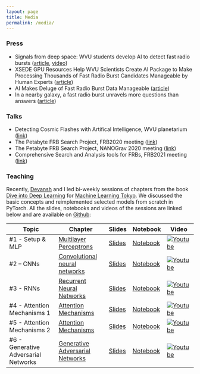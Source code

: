 ```yaml
---
layout: page
title: Media
permalink: /media/
---
```


### Press
* Signals from deep space: WVU students develop AI to detect fast radio bursts ([article](https://wvutoday.wvu.edu/stories/2020/06/23/signals-from-deep-space-wvu-students-develop-ai-to-detect-fast-radio-bursts), [video](https://www.youtube.com/watch?v=T-d1ixk-Y9k&feature=emb_logo))
* XSEDE GPU Resources Help WVU Scientists Create AI Package to Make Processing Thousands of Fast Radio Burst Candidates Manageable by Human Experts ([article](https://www.xsede.org/-/sipping-from-the-fire-hose))
* AI Makes Deluge of Fast Radio Burst Data Manageable ([article](https://www.psc.edu/ai-makes-deluge-of-fast-radio-burst-data-manageable/))
* In a nearby galaxy, a fast radio burst unravels more questions than answers ([article](https://wvutoday.wvu.edu/stories/2020/01/06/in-a-nearby-galaxy-a-fast-radio-burst-unravels-more-questions-than-answers))

### Talks
* Detecting Cosmic Flashes with Artifical Intelligence, WVU planetarium ([link](https://drive.google.com/file/u/2/d/11_Goe7A09-zH_iGbGTzkiCIr3yre1J8y/view?pli=1))
* The Petabyte FRB Search Project, FRB2020 meeting ([link](https://www.youtube.com/watch?v=mgqXDtYDPJE&t=565s))
* The Petabyte FRB Search Project, NANOGrav 2020 meeting ([link](https://www.youtube.com/watch?v=g2_z3GOwBY0))
* Comprehensive Search and Analysis tools for FRBs, FRB2021 meeting ([link](https://youtu.be/7cFaOgElkrc?t=4807))

### Teaching 
Recently, [Devansh](https://devanshkv.github.io/) and I led bi-weekly sessions of chapters from the book [Dive into Deep Learning](https://d2l.ai/) for [Machine Learning Tokyo](https://machinelearningtokyo.com/). We discussed the basic concepts and reimplemented selected models from scratch in PyTorch. All the slides, notebooks and videos of the sessions are linked below and are available on [Github](https://github.com/Machine-Learning-Tokyo/d2l.ai): 

| Topic                           | Chapter                  | Slides        | Notebook             | Video | 
|---------------------------------|------------------------|------------------|--------------------------|--------|
| #1 - Setup & MLP      | [Multilayer Perceptrons](http://d2l.ai/chapter_multilayer-perceptrons/index.html)               | [Slides](https://docs.google.com/presentation/d/13Tw_5Ib5Gu8qEC7VRCu26Hqzos-2ChQiDXI15N2jfK4/edit?usp=sharing)    | [Notebook](https://colab.research.google.com/drive/1c2z3w53sj4CvGe4Jouuj8FdmRsSn682G?usp=sharing) | [![Youtube](https://www.youtube.com/s/desktop/f506bd45/img/favicon_32.png)](https://www.youtube.com/watch?v=Bs9EXRNmnK4) |
| #2 – CNNs        | [Convolutional neural networks](https://d2l.ai/chapter_convolutional-neural-networks/index.html) | [Slides](https://docs.google.com/presentation/d/1LFpKk8Y8-nF8cm6qq6rpt4XPg9Hy-OT0TOFgq0assNA/edit?usp=sharing) | [Notebook](https://colab.research.google.com/drive/1Nt-TV7SxJ2_t1_FekdAhIXOesze1wcXt?usp=sharing) | [![Youtube](https://www.youtube.com/s/desktop/f506bd45/img/favicon_32.png)](https://www.youtube.com/watch?v=9-AhDYsx1CA)
| #3 - RNNs | [Recurrent Neural Networks](https://d2l.ai/chapter_recurrent-neural-networks/index.html) | [Slides](https://docs.google.com/presentation/d/1lxCz3TUyMnQgsPQtZozgylsBULFHREPs89IkU6a1mMc/edit?usp=sharing) | [Notebook](https://colab.research.google.com/drive/1-G9YOMZ6stJwO-UxgYtz_44mf1J9wvG1?usp=sharing) | [![Youtube](https://www.youtube.com/s/desktop/f506bd45/img/favicon_32.png)](https://www.youtube.com/watch?v=mGPv5919KiQ) |
| #4 - Attention Mechanisms 1 | [Attention Mechanisms](https://d2l.ai/chapter_attention-mechanisms/index.html) | [Slides](https://docs.google.com/presentation/d/1BLrhdWkwtchhCKpJas22nP91oNQAuwiXO7JXJyLH3pM/edit?usp=sharing) | [Notebook](https://colab.research.google.com/drive/1PMR2pbXa3zjefLMiJc-j-8Cw2bAEwyva?usp=sharing) | [![Youtube](https://www.youtube.com/s/desktop/f506bd45/img/favicon_32.png)](https://www.youtube.com/watch?v=baEQGk-CTwk)
| #5 - Attention Mechanisms 2 | [Attention Mechanisms](https://d2l.ai/chapter_attention-mechanisms/transformer.html) | [Slides](https://docs.google.com/presentation/d/1XZksYxKTNklKqLf84bmaVOBZrHt-5xP_tcm36UUQ338/edit?usp=sharing) | [Notebook](https://colab.research.google.com/drive/1121V9HGWlXsBBMhKN-N6b0HlPD-0ujBR?usp=sharing) | [![Youtube](https://www.youtube.com/s/desktop/f506bd45/img/favicon_32.png)](https://www.youtube.com/watch?v=rRQcS1O58xk)
| #6 - Generative Adversarial Networks | [Generative Adversarial Networks](https://d2l.ai/chapter_generative-adversarial-networks/index.html) | [Slides](https://docs.google.com/presentation/d/1MS6kcZknuinF0R_Vsx_WcHq-f9rz7m150CRLADYZoWU/edit?usp=sharing) | [Notebook](https://colab.research.google.com/drive/1Ws4ucFPs3bLbXy72GkDu0_RyzyOuc2cz?usp=sharing) | [![Youtube](https://www.youtube.com/s/desktop/f506bd45/img/favicon_32.png)](https://www.youtube.com/watch?v=o76t3aW4IEo)

